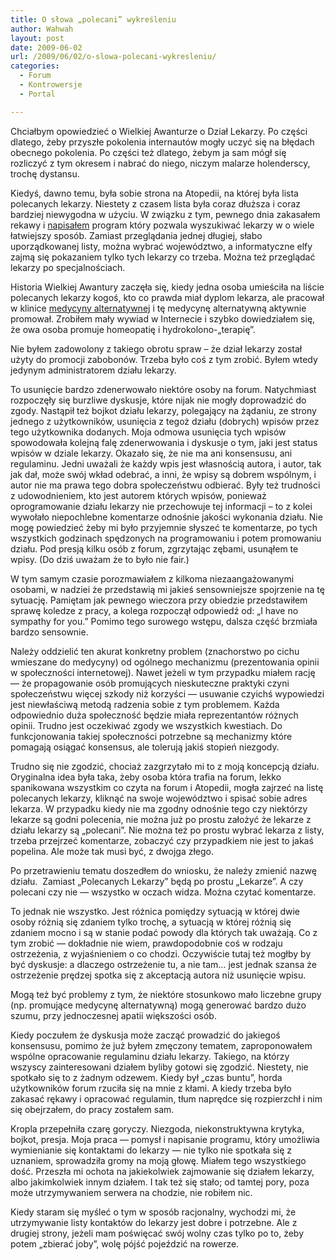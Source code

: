 ```yaml
---
title: O słowa „polecani” wykreśleniu
author: Wahwah
layout: post
date: 2009-06-02
url: /2009/06/02/o-slowa-polecani-wykresleniu/
categories:
  - Forum
  - Kontrowersje
  - Portal

---
```

Chciałbym opowiedzieć o Wielkiej Awanturze o Dział Lekarzy. Po części dlatego, żeby przyszłe pokolenia internautów mogły uczyć się na błędach obecnego pokolenia. Po części też dlatego, żebym ja sam mógł się rozliczyć z tym okresem i nabrać do niego, niczym malarze holenderscy, trochę dystansu.

<!--more-->

Kiedyś, dawno temu, była sobie strona na Atopedii, na której była lista polecanych lekarzy. Niestety z czasem lista była coraz dłuższa i coraz bardziej niewygodna w użyciu. W związku z tym, pewnego dnia zakasałem rekawy i [napisałem][1] program który pozwala wyszukiwać lekarzy w o wiele łatwiejszy sposób. Zamiast przeglądania jednej długiej, słabo uporządkowanej listy, można wybrać województwo, a informatyczne elfy zajmą się pokazaniem tylko tych lekarzy co trzeba. Można też przeglądać lekarzy po specjalnościach.

Historia Wielkiej Awantury zaczęła się, kiedy jedna osoba umieściła na liście polecanych lekarzy kogoś, kto co prawda miał dyplom lekarza, ale pracował w klinice [medycyny alternatywnej][2] i tę medycynę alternatywną aktywnie promował. Zrobiłem mały wywiad w Internecie i szybko dowiedziałem się, że owa osoba promuje homeopatię i hydrokolono-„terapię”.

Nie byłem zadowolony z takiego obrotu spraw &#8211; że dział lekarzy został użyty do promocji zabobonów. Trzeba było coś z tym zrobić. Byłem wtedy jedynym administratorem działu lekarzy.

To usunięcie bardzo zdenerwowało niektóre osoby na forum. Natychmiast rozpoczęły się burzliwe dyskusje, które nijak nie mogły doprowadzić do zgody. Nastąpił też bojkot działu lekarzy, polegający na żądaniu, ze strony jednego z użytkowników, usunięcia z tegoż działu (dobrych) wpisów przez tego użytkownika dodanych. Moja odmowa usunięcia tych wpisów spowodowała kolejną falę zdenerwowania i dyskusje o tym, jaki jest status wpisów w dziale lekarzy. Okazało się, że nie ma ani konsensusu, ani regulaminu. Jedni uważali że każdy wpis jest własnością autora, i autor, tak jak dał, może swój wkład odebrać, a inni, że wpisy są dobrem wspólnym, i autor nie ma prawa tego dobra społeczeństwu odbierać. Były też trudności z udowodnieniem, kto jest autorem których wpisów, ponieważ oprogramowanie działu lekarzy nie przechowuje tej informacji &#8211; to z kolei wywołało niepochlebne komentarze odnośnie jakości wykonania działu. Nie mogę powiedzieć żeby mi było przyjemnie słyszeć te komentarze, po tych wszystkich godzinach spędzonych na programowaniu i potem promowaniu działu. Pod presją kilku osób z forum, zgrzytając zębami, usunąłem te wpisy. (Do dziś uważam że to było nie fair.)

W tym samym czasie porozmawiałem z kilkoma niezaangażowanymi osobami, w nadziei że przedstawią mi jakieś sensowniejsze spojrzenie na tę sytuację. Pamiętam jak pewnego wieczora przy obiedzie przedstawiłem sprawę koledze z pracy, a kolega rozpoczął odpowiedź od: „I have no sympathy for you.” Pomimo tego surowego wstępu, dalsza część brzmiała bardzo sensownie.

Należy oddzielić ten akurat konkretny problem (znachorstwo po cichu wmieszane do medycyny) od ogólnego mechanizmu (prezentowania opinii w społeczności internetowej). Nawet jeżeli w tym przypadku miałem rację — że propagowanie osób promujących nieskuteczne praktyki czyni społeczeństwu więcej szkody niż korzyści — usuwanie czyichś wypowiedzi jest niewłaściwą metodą radzenia sobie z tym problemem. Każda odpowiednio duża społeczność będzie miała reprezentantów różnych opinii. Trudno jest oczekiwać zgody we wszystkich kwestiach. Do funkcjonowania takiej społeczności potrzebne są mechanizmy które pomagają osiągać konsensus, ale tolerują jakiś stopień niezgody.

Trudno się nie zgodzić, chociaż zazgrzytało mi to z moją koncepcją działu.  Oryginalna idea była taka, żeby osoba która trafia na forum, lekko spanikowana wszystkim co czyta na forum i Atopedii, mogła zajrzeć na listę polecanych lekarzy, kliknąć na swoje województwo i spisać sobie adres lekarza. W przypadku kiedy nie ma zgodny odnośnie tego czy niektórzy lekarze są godni polecenia, nie można już po prostu założyć że lekarze z działu lekarzy są „polecani”. Nie można też po prostu wybrać lekarza z listy, trzeba przejrzeć komentarze, zobaczyć czy przypadkiem nie jest to jakaś popelina. Ale może tak musi być, z dwojga złego.

Po przetrawieniu tematu doszedłem do wniosku, że należy zmienić nazwę działu.  Zamiast „Polecanych Lekarzy” będą po prostu „Lekarze”. A czy polecani czy nie — wszystko w oczach widza. Można czytać komentarze.

To jednak nie wszystko. Jest różnica pomiędzy sytuacją w której dwie osoby różnią się zdaniem tylko trochę, a sytuacją w której różnią się zdaniem mocno i są w stanie podać powody dla których tak uważają. Co z tym zrobić — dokładnie nie wiem, prawdopodobnie coś w rodzaju ostrzeżenia, z wyjaśnieniem o co chodzi. Oczywiście tutaj też mogłby by być dyskusje: a dlaczego ostrzeżenie tu, a nie tam&#8230; jest jednak szansa że ostrzeżenie prędzej spotka się z akceptacją autora niż usunięcie wpisu.

Mogą też być problemy z tym, że niektóre stosunkowo mało liczebne grupy (np. promujące medycynę alternatywną) mogą generować bardzo dużo szumu, przy jednoczesnej apatii większości osób.

Kiedy poczułem że dyskusja może zacząć prowadzić do jakiegoś konsensusu, pomimo że już byłem zmęczony tematem, zaproponowałem wspólne opracowanie regulaminu działu lekarzy. Takiego, na którzy wszyscy zainteresowani działem byliby gotowi się zgodzić. Niestety, nie spotkało się to z żadnym odzewem. Kiedy był „czas buntu”, horda użytkowników forum rzuciła się na mnie z kłami. A kiedy trzeba było zakasać rękawy i opracować regulamin, tłum naprędce się rozpierzchł i nim się obejrzałem, do pracy zostałem sam.

Kropla przepełniła czarę goryczy. Niezgoda, niekonstruktywna krytyka, bojkot, presja. Moja praca — pomysł i napisanie programu, który umożliwia wymienianie się kontaktami do lekarzy — nie tylko nie spotkała się z uznaniem, sprowadziła gromy na moją głowę. Miałem tego wszystkiego dość. Przeszła mi ochota na jakiekolwiek zajmowanie się działem lekarzy, albo jakimkolwiek innym działem. I tak też się stało; od tamtej pory, poza może utrzymywaniem serwera na chodzie, nie robiłem nic.

Kiedy staram się myśleć o tym w sposób racjonalny, wychodzi mi, że utrzymywanie listy kontaktów do lekarzy jest dobre i potrzebne. Ale z drugiej strony, jeżeli mam poświęcać swój wolny czas tylko po to, żeby potem „zbierać joby”, wolę pójść pojeździć na rowerze.

 [1]: http://www.atopowe-zapalenie.pl/forum/viewtopic.php?p=49269#p49269
 [2]: http://www.atopowe-zapalenie.pl/atopedia/Krytyka_medycyny_alternatywnej